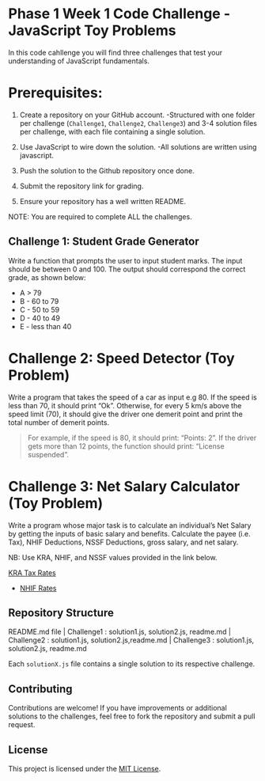 # Phase 1 Week 1 Code Challenge - JavaScript Toy Problems

In this code cahllenge you will find three challenges that test your understanding of JavaScript fundamentals.

# Prerequisites: 

1. Create a repository on your GitHub account. 
-Structured with one folder per challenge (`Challenge1`, `Challenge2`, `Challenge3`) and 3-4 solution files per challenge, with each file containing a single solution.

2. Use JavaScript to wire down the solution.
-All solutions are written using javascript.

3. Push the solution to the Github repository once done.

4. Submit the repository link for grading.

5. Ensure your repository has a well written README.

NOTE: You are required to complete ALL the challenges.


## Challenge 1: Student Grade Generator 

Write a function that prompts the user to input student marks. The input should be between 0 and 100. The output should correspond the correct grade, as shown below: 

- A > 79
- B - 60 to 79
- C - 50 to 59
- D - 40 to 49
- E - less than 40


# Challenge 2: Speed Detector (Toy Problem)

Write a program that takes the speed of a car as input e.g 80. If the speed is less than 70, it should print “Ok”. Otherwise, for every 5 km/s above the speed limit (70), it should give the driver one demerit point and print the total number of demerit points.

   > For example, if the speed is 80, it should print: “Points: 2”. If the driver gets more than 12 points, the function should print: “License suspended”.
 

# Challenge 3: Net Salary Calculator (Toy Problem)

Write a program whose major task is to calculate an individual’s Net Salary by getting the inputs of basic salary and benefits. Calculate the payee (i.e. Tax), NHIF Deductions, NSSF Deductions, gross salary, and net salary. 

NB: Use KRA, NHIF, and NSSF values provided in the link below.

[KRA Tax Rates](https://www.aren.co.ke/payroll/taxrates.htm)
- [NHIF Rates](https://www.kra.go.ke/en/individual/calculate-tax/calculating-tax/paye)

## Repository Structure
README.md file
        |
Challenge1 : solution1.js, solution2.js, readme.md
        |
Challenge2 : solution1.js, solution2.js,readme.md
        |
Challenge3 : solution1.js, solution2.js, readme.md

Each `solutionX.js` file contains a single solution to its respective challenge.

## Contributing

Contributions are welcome! If you have improvements or additional solutions to the challenges, feel free to fork the repository and submit a pull request.

## License

This project is licensed under the [MIT License](LICENSE).
